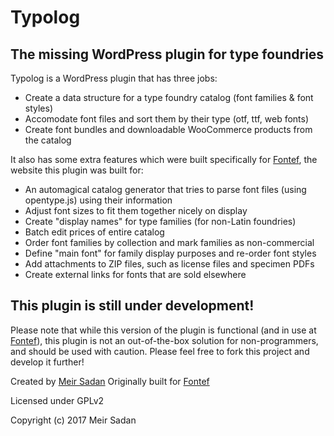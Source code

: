 # Typolog

## The missing WordPress plugin for type foundries

Typolog is a WordPress plugin that has three jobs:
* Create a data structure for a type foundry catalog (font families & font styles)
* Accomodate font files and sort them by their type (otf, ttf, web fonts)
* Create font bundles and downloadable WooCommerce products from the catalog

It also has some extra features which were built specifically for [Fontef](https://fontef.com/), the website this plugin was built for:
* An automagical catalog generator that tries to parse font files (using opentype.js) using their information
* Adjust font sizes to fit them together nicely on display
* Create "display names" for type families (for non-Latin foundries)
* Batch edit prices of entire catalog
* Order font families by collection and mark families as non-commercial
* Define "main font" for family display purposes and re-order font styles
* Add attachments to ZIP files, such as license files and specimen PDFs
* Create external links for fonts that are sold elsewhere

## This plugin is still under development!

Please note that while this version of the plugin is functional (and in use at [Fontef](https://fontef.com/)), this plugin is not an out-of-the-box solution for non-programmers, and should be used with caution. Please feel free to fork this project and develop it further!

Created by [Meir Sadan](mailto:meir@sadan.com)
Originally built for [Fontef](https://fontef.com/)

Licensed under GPLv2

Copyright (c) 2017 Meir Sadan
